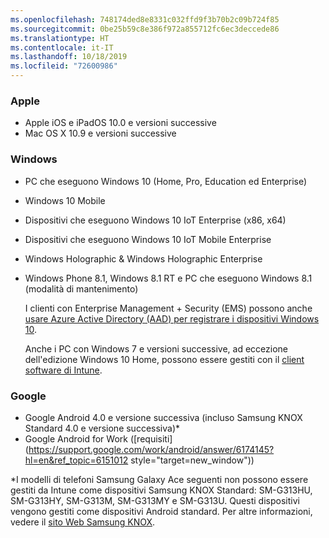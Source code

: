 ```yaml
---
ms.openlocfilehash: 748174ded8e8331c032ffd9f3b70b2c09b724f85
ms.sourcegitcommit: 0be25b59c8e386f972a855712fc6ec3deccede86
ms.translationtype: HT
ms.contentlocale: it-IT
ms.lasthandoff: 10/18/2019
ms.locfileid: "72600986"
---
```

### <a name="apple"></a>Apple

- Apple iOS e iPadOS 10.0 e versioni successive
- Mac OS X 10.9 e versioni successive

### <a name="windows"></a>Windows

- PC che eseguono Windows 10 (Home, Pro, Education ed Enterprise)
- Windows 10 Mobile
- Dispositivi che eseguono Windows 10 IoT Enterprise (x86, x64)
- Dispositivi che eseguono Windows 10 IoT Mobile Enterprise
- Windows Holographic &amp; Windows Holographic Enterprise
- Windows Phone 8.1, Windows 8.1 RT e PC che eseguono Windows 8.1 (modalità di mantenimento)

  I clienti con Enterprise Management + Security (EMS) possono anche [usare Azure Active Directory (AAD) per registrare i dispositivi Windows 10](/intune/enrollment/windows-enroll#enable-windows-10-automatic-enrollment).

  Anche i PC con Windows 7 e versioni successive, ad eccezione dell'edizione Windows 10 Home, possono essere gestiti con il [client software di Intune](/intune-classic/deploy-use/manage-windows-pcs-with-microsoft-intune).

### <a name="google"></a>Google

- Google Android 4.0 e versione successiva (incluso Samsung KNOX Standard 4.0 e versione successiva)*
- Google Android for Work ([requisiti](https://support.google.com/work/android/answer/6174145?hl=en&ref_topic=6151012 style="target=new_window"))

*I modelli di telefoni Samsung Galaxy Ace seguenti non possono essere gestiti da Intune come dispositivi Samsung KNOX Standard: SM-G313HU, SM-G313HY, SM-G313M, SM-G313MY e SM-G313U. Questi dispositivi vengono gestiti come dispositivi Android standard. Per altre informazioni, vedere il [sito Web Samsung KNOX](https://www.samsungknox.com/en).
